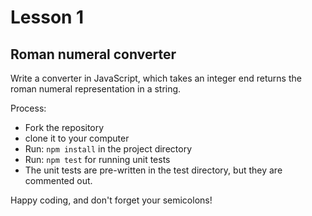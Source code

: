 Lesson 1
========


Roman numeral converter
-----------------------

Write a converter in JavaScript, which takes an integer end returns
the roman numeral representation in a string.

Process:
- Fork the repository
- clone it to your computer
- Run: `npm install` in the project directory
- Run: `npm test` for running unit tests
- The unit tests are pre-written in the test directory,
  but they are commented out.

Happy coding, and don't forget your semicolons!

